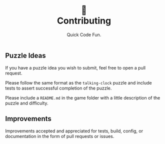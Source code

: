 <h1 align=center>
  🤝<br>
  Contributing
</h1>

<p align=center>Quick Code Fun.<br><br></p>

## Puzzle Ideas

If you have a puzzle idea you wish to submit, feel free to open a pull request.

Please follow the same format as the `talking-clock` puzzle and include tests to assert
successful completion of the puzzle.

Please include a `README.md` in the game folder with a little description of the puzzle
and difficulty.

## Improvements

Improvements accepted and appreciated for tests, build, config, or documentation in the
form of pull requests or issues.
